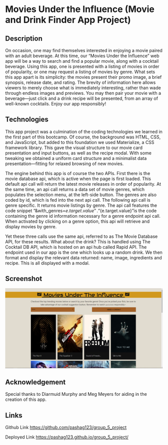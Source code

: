 # Movies Under the Influence (Movie and Drink Finder App Project)

## Description
On occasion, one may find themselves interested in enjoying a movie paired with an adult beverage.  At this time, our “Movies Under the Influence” web app will be a way to search and find a popular movie, along with a cocktail beverage.  Using this app, one is presented with a listing of movies in order of popularity, or one may request a listing of movies by genre.  What sets this app apart is its simplicity: the movies present their promo image, a brief synopsis, release date, and rating.  The brevity of information here allows viewers to merely choose what is immediately interesting, rather than wade through endless images and previews.  You may then pair your movie with a beverage—just click and a drink recipe will be presented, from an array of well-known cocktails.  Enjoy our app responsibly!

## Technologies
This app project was a culmination of the coding technologies we learned in the first part of this bootcamp.  Of course, the background was HTML, CSS, and JavaScript, but added to this foundation we used Materialize, a CSS framework library.  This gave the visual structure to our movie card presentation and input buttons, as well as the recipe modal.  With some tweaking we obtained a uniform card structure and a minimalist data presentation—fitting for relaxed browsing of new movies.

The engine behind this app is of course the two APIs.  First there is the movie database api, which is active when the page is first loaded.  This default api call will return the latest movie releases in order of popularity. At the same time, an api call returns a data set of movie genres, which populates the selection menu, at the left-side button.  The genres are also coded by id, which is fed into the next api call.  The following api call is genre specific.  It returns movie listings by genre.  The api call features the code snippet “&with_genres=${e.target.value}”.  “${e.target.value}”is the code containing the genre id information necessary for a genre endpoint api call.  When activated by clicking on a genre option, this api will retrieve and display movies by genre.

Yet these three calls use the same api, referred to as The Movie Database API, for these results.  What about the drink?  This is handled using The Cocktail DB API, which is hosted on an api hub called Rapid API.  The endpoint used in our app is the one which looks up a random drink.  We then format and display the relevant data returned: name, image, ingredients and recipe.  This is all displayed with a modal.  

## Screenshot
<img src="./assets/images/Screenshot 2023-10-09 222855.png">




## Acknowledgement
Special thanks to Diarmuid Murphy and Meg Meyers for aiding in the creation of this app.


## Links
Github Link
https://github.com/pashag123/group_5_project

Deployed Link
https://pashag123.github.io/group_5_project/



